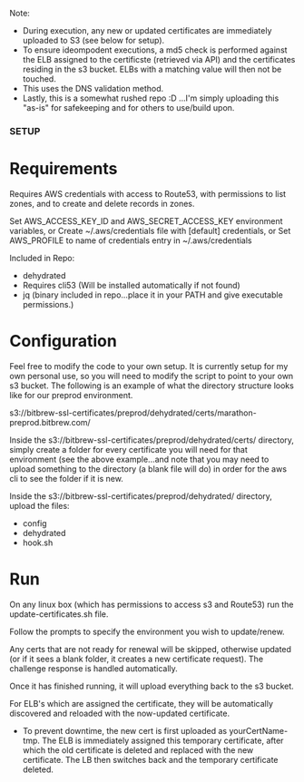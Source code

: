 Note:
- During execution, any new or updated certificates are immediately uploaded to S3 (see below for setup).
- To ensure ideompodent executions, a md5 check is performed against the ELB assigned to the certificste (retrieved via API) and the certificates residing in the s3 bucket. ELBs with a matching value will then not be touched.
- This uses the DNS validation method.
- Lastly, this is a somewhat rushed repo :D ...I'm simply uploading this "as-is" for safekeeping and for others to use/build upon.


### SETUP ###
# Requirements
  Requires AWS credentials with access to Route53, with permissions
  to list zones, and to create and delete records in zones.
  
  Set AWS_ACCESS_KEY_ID and AWS_SECRET_ACCESS_KEY environment variables, or
  Create ~/.aws/credentials file with [default] credentials, or
  Set AWS_PROFILE to name of credentials entry in ~/.aws/credentials

  Included in Repo:
  * dehydrated
  * Requires cli53 (Will be installed automatically if not found)
  * jq (binary included in repo...place it in your PATH and give executable permissions.)


# Configuration
Feel free to modify the code to your own setup.  It is currently setup for my own personal use, so you will need to modify the script to point to your own s3 bucket.  The following is an example of what the directory structure looks like for our preprod environment.

s3://bitbrew-ssl-certificates/preprod/dehydrated/certs/marathon-preprod.bitbrew.com/

Inside the s3://bitbrew-ssl-certificates/preprod/dehydrated/certs/ directory, simply create a folder for every certificate you will need for that environment (see the above example...and note that you may need to upload something to the directory (a blank file will do) in order for the aws cli to see the folder if it is new.

Inside the s3://bitbrew-ssl-certificates/preprod/dehydrated/ directory, upload the files:
  * config
  * dehydrated
  * hook.sh

# Run
On any linux box (which has permissions to access s3 and Route53) run the update-certificates.sh file.

Follow the prompts to specify the environment you wish to update/renew.

Any certs that are not ready for renewal will be skipped, otherwise updated (or if it sees a blank folder, it creates a new certificate request). The challenge response is handled automatically. 

Once it has finished running, it will upload everything back to the s3 bucket.

For ELB's which are assigned the certificate, they will be automatically discovered and reloaded with the now-updated certificate.

* To prevent downtime, the new cert is first uploaded as yourCertName-tmp. The ELB is immediately assigned this temporary certificate, after which the old certificate is deleted and replaced with the new certificate. The LB then switches back and the temporary certificate deleted.
